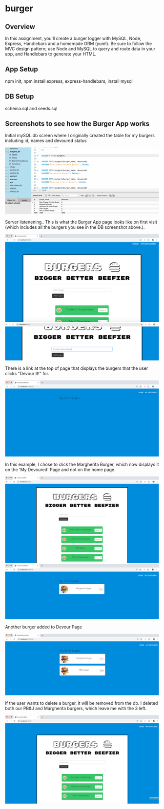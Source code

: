 # burger

## Overview 
In this assignment, you'll create a burger logger with MySQL, Node, Express, Handlebars and a homemade ORM (yum!). Be sure to follow the MVC design pattern; use Node and MySQL to query and route data in your app, and Handlebars to generate your HTML.

## App Setup
npm init, npm install express, express-handlebars, install mysql

## DB Setup
schema.sql and seeds.sql

## Screenshots to see how the Burger App works 
Initial mySQL db screen where I originally created the table for my burgers including id, names and devoured status 

![screenshot1](initial.png)

Server listenening.. This is what the Burger App page looks like on first visit (which includes all the burgers you see in the DB screenshot above.). 

![screenshot1](img1.png)
![screenshot1](img2.png)


There is a link at the top of page that displays the burgers that the user clicks "Devour It!" for. 

![screenshot1](img3.png)

In this example, I chose to click the Margherita Burger, which now displays it on the 'My Devoured' Page and not on the home page.

![screenshot1](img4.png)
![screenshot1](img5.png)

Another burger added to Devour Page

![screenshot1](img6.png)

If the user wants to delete a burger, it will be removed from the db. I deleted both our PB&J and Margherita burgers, which leave me with the 3 left. 

![screenshot1](img7.png)




